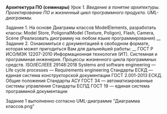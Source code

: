 **Архитектура ПО (семинары)**
*Урок 1. Введение в понятие архитектуры.
	 Проектирование ПО и жизненный цикл программного продукта. 
	 UML-диаграммы.*

Задание 1. На основе Диаграмы классов ModelElements, разработать классы: Model Store, PoligonalModel (Texture, Poligon), Flash, Camera, Scene (Реализовать диограмму на любом языке программирования)
__
Задание 2. Ознакомиться с документацией в свободном формате, которая может пригодиться Вам для дальнейшей работы:
__
ГОСТ Р ИСО/МЭК 12207-2010 Информационная технология (ИТ). Системная и программная инженерия. Процессы жизненного цикла программных средств.
ISO/IEC/IEEE 29148:2018 Systems and software engineering — Life cycle processes — Requirements engineering
Стандарты ЕСКД — единая система конструкторской документации
ГОСТ 2.001-2013 ЕСКД. Общие положения
Стандарты АСУ ГОСТ 34 — автоматизированные системы управления
Стандарты ЕСПД ГОСТ 19 — единая система программной документации

Задание 1 выполненно согласно UML-диаграмме "Диаграмма классов.png"